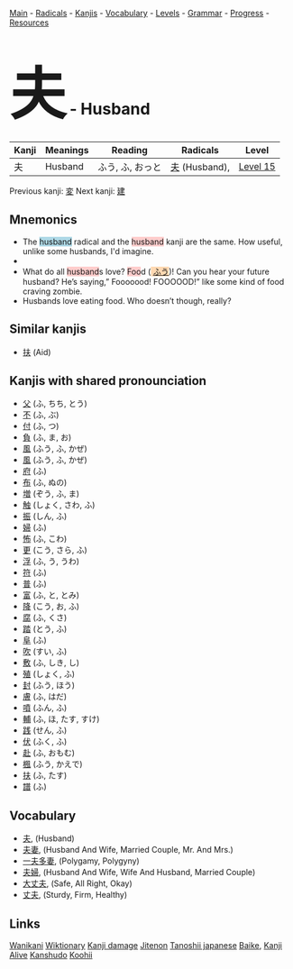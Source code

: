 <style> bigfont {font-size: 100px}</style>
[Main](../README.md) -
[Radicals](../radicals.md) -
[Kanjis](../kanjis.md) -
[Vocabulary](../vocabulary.md) -
[Levels](../levels.md) -
[Grammar](../grammar.md) - 
[Progress](../progress.md) -
[Resources](../resources.md)
# <bigfont> 夫</bigfont> - Husband 

| Kanji | Meanings | Reading | Radicals | Level |
| --- | --- | --- | --- | --- |
| 夫 | Husband | ふう, ふ, おっと | [夫](../radicals/夫.md) (Husband),  | [Level 15](../levels/wk_level15.md) |

Previous kanji: [変](変.md) Next kanji: [建](建.md) 

## Mnemonics
 * The <span style="background-color:#ADD8E6"> husband</span> radical and the <span style="background-color:#ffcccb"> husband</span> kanji are the same. How useful, unlike some husbands, I'd imagine.
* 
* What do all <span style="background-color:#ffcccb"> husband</span>s love? <span style="background-color:#ffcccb"> Foo</span>d (<span style="background-color:#fed8b1"> [ふう](https://jisho.org/search/ふう)</span>)! Can you hear your future husband? He’s saying,” Fooooood! FOOOOOD!” like some kind of food craving zombie. 
* Husbands love eating food. Who doesn’t though, really?


## Similar kanjis
 * [扶](扶.md) (Aid)



## Kanjis with shared pronounciation
 * [父](父.md) (ふ, ちち, とう)
* [不](不.md) (ふ, ぶ)
* [付](付.md) (ふ, つ)
* [負](負.md) (ふ, ま, お)
* [風](風.md) (ふう, ふ, かぜ)
* [風](風.md) (ふう, ふ, かぜ)
* [府](府.md) (ふ)
* [布](布.md) (ふ, ぬの)
* [増](増.md) (ぞう, ふ, ま)
* [触](触.md) (しょく, さわ, ふ)
* [振](振.md) (しん, ふ)
* [婦](婦.md) (ふ)
* [怖](怖.md) (ふ, こわ)
* [更](更.md) (こう, さら, ふ)
* [浮](浮.md) (ふ, う, うわ)
* [符](符.md) (ふ)
* [普](普.md) (ふ)
* [富](富.md) (ふ, と, とみ)
* [降](降.md) (こう, お, ふ)
* [腐](腐.md) (ふ, くさ)
* [踏](踏.md) (とう, ふ)
* [阜](阜.md) (ふ)
* [吹](吹.md) (すい, ふ)
* [敷](敷.md) (ふ, しき, し)
* [殖](殖.md) (しょく, ふ)
* [封](封.md) (ふう, ほう)
* [膚](膚.md) (ふ, はだ)
* [噴](噴.md) (ふん, ふ)
* [輔](輔.md) (ふ, ほ, たす, すけ)
* [践](践.md) (せん, ふ)
* [伏](伏.md) (ふく, ふ)
* [赴](赴.md) (ふ, おもむ)
* [楓](楓.md) (ふう, かえで)
* [扶](扶.md) (ふ, たす)
* [譜](譜.md) (ふ)



## Vocabulary
 * [夫](../vocabulary/夫.md), (Husband)
* [夫妻](../vocabulary/夫.md), (Husband And Wife, Married Couple, Mr. And Mrs.)
* [一夫多妻](../vocabulary/夫.md), (Polygamy, Polygyny)
* [夫婦](../vocabulary/夫.md), (Husband And Wife, Wife And Husband, Married Couple)
* [大丈夫](../vocabulary/夫.md), (Safe, All Right, Okay)
* [丈夫](../vocabulary/夫.md), (Sturdy, Firm, Healthy)




## Links 


[Wanikani](https://www.wanikani.com/kanji/夫)
[Wiktionary](https://en.wiktionary.org/wiki/夫)
[Kanji damage](http://www.kanjidamage.com/kanji/search?utf8=✓&q=夫)
[Jitenon](https://jitenon.com/kanji/夫)
[Tanoshii japanese](https://www.tanoshiijapanese.com/dictionary/kanji.cfm?k=夫)
[Baike](https://baike.baidu.com/item/夫),
[Kanji Alive](https://app.kanjialive.com/夫)
[Kanshudo](https://www.kanshudo.com/searchmn?q=夫)
[Koohii](https://kanji.koohii.com/study/kanji/夫)
